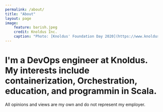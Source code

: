```yaml
---
permalink: /about/
title: "About"
layout: page
image:
    feature: barish.jpeg
    credit: Knoldus Inc.
    caption: "Photo: [Knoldus' Foundation Day 2020](https://www.knoldus.com/home)"
---
```

I'm a DevOps engineer at Knoldus. My interests include containerization, Orchestration, education, and programmin in Scala.  
=========  
All opinions and views are my own and do not represent my employer.  